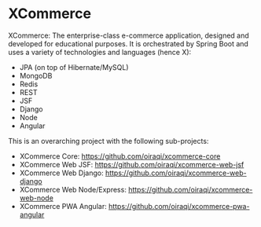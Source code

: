 # XCommerce
XCommerce: The enterprise-class e-commerce application, designed and developed for educational purposes. It is orchestrated by Spring Boot and uses a variety of technologies and languages (hence X): 
- JPA (on top of Hibernate/MySQL)
- MongoDB
- Redis
- REST
- JSF
- Django
- Node
- Angular

This is an overarching project with the following sub-projects:
- XCommerce Core: https://github.com/oiraqi/xcommerce-core
- XCommerce Web JSF: https://github.com/oiraqi/xcommerce-web-jsf
- XCommerce Web Django: https://github.com/oiraqi/xcommerce-web-django
- XCommerce Web Node/Express: https://github.com/oiraqi/xcommerce-web-node
- XCommerce PWA Angular: https://github.com/oiraqi/xcommerce-pwa-angular
